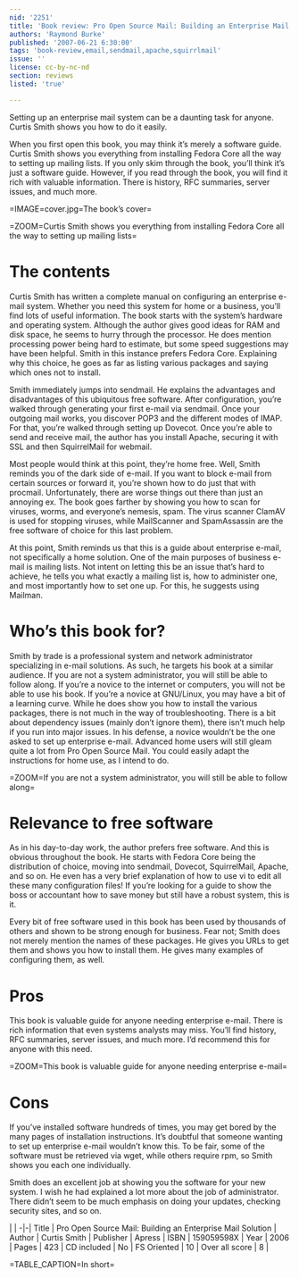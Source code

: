 ```yaml
---
nid: '2251'
title: 'Book review: Pro Open Source Mail: Building an Enterprise Mail Solution by <i>Curtis Smith</i>'
authors: 'Raymond Burke'
published: '2007-06-21 6:30:00'
tags: 'book-review,email,sendmail,apache,squirrlmail'
issue: ''
license: cc-by-nc-nd
section: reviews
listed: 'true'

---
```

Setting up an enterprise mail system can be a daunting task for anyone. Curtis Smith shows you how to do it easily.

When you first open this book, you may think it’s merely a software guide. Curtis Smith shows you everything from installing Fedora Core all the way to setting up mailing lists. If you only skim through the book, you’ll think it’s just a software guide. However, if you read through the book, you will find it rich with valuable information. There is history, RFC summaries, server issues, and much more.


<!--break-->



=IMAGE=cover.jpg=The book’s cover=


=ZOOM=Curtis Smith shows you everything from installing Fedora Core all the way to setting up mailing lists=


# The contents

Curtis Smith has written a complete manual on configuring an enterprise e-mail system. Whether you need this system for home or a business, you’ll find lots of useful information. The book starts with the system’s hardware and operating system. Although the author gives good ideas for RAM and disk space, he seems to hurry through the processor. He does mention processing power being hard to estimate, but some speed suggestions may have been helpful. Smith in this instance prefers Fedora Core. Explaining why this choice, he goes as far as listing various packages and saying which ones not to install.

Smith immediately jumps into sendmail. He explains the advantages and disadvantages of this ubiquitous free software. After configuration, you’re walked through generating your first e-mail via sendmail. Once your outgoing mail works, you discover POP3 and the different modes of IMAP. For that, you’re walked through setting up Dovecot. Once you’re able to send and receive mail, the author has you install Apache, securing it with SSL and then SquirrelMail for webmail.

Most people would think at this point, they’re home free. Well, Smith reminds you of the dark side of e-mail. If you want to block e-mail from certain sources or forward it, you’re shown how to do just that with procmail. Unfortunately, there are worse things out there than just an annoying ex. The book goes farther by showing you how to scan for viruses, worms, and everyone’s nemesis, spam. The virus scanner ClamAV is used for stopping viruses, while MailScanner and SpamAssassin are the free software of choice for this last problem.

At this point, Smith reminds us that this is a guide about enterprise e-mail, not specifically a home solution. One of the main purposes of business e-mail is mailing lists. Not intent on letting this be an issue that’s hard to achieve, he tells you what exactly a mailing list is, how to administer one, and most importantly how to set one up. For this, he suggests using Mailman.


# Who’s this book for?

Smith by trade is a professional system and network administrator specializing in e-mail solutions. As such, he targets his book at a similar audience. If you are not a system administrator, you will still be able to follow along. If you’re a novice to the internet or computers, you will not be able to use his book. If you’re a novice at GNU/Linux, you may have a bit of a learning curve. While he does show you how to install the various packages, there is not much in the way of troubleshooting. There is a bit about dependency issues (mainly don’t ignore them), there isn’t much help if you run into major issues. In his defense, a novice wouldn’t be the one asked to set up enterprise e-mail. Advanced home users will still gleam quite a lot from Pro Open Source Mail. You could easily adapt the instructions for home use, as I intend to do.


=ZOOM=If you are not a system administrator, you will still be able to follow along=


# Relevance to free software

As in his day-to-day work, the author prefers free software. And this is obvious throughout the book. He starts with Fedora Core being the distribution of choice, moving into sendmail, Dovecot, SquirrelMail, Apache, and so on. He even has a very brief explanation of how to use vi to edit all these many configuration files! If you’re looking for a guide to show the boss or accountant how to save money but still have a robust system, this is it.

Every bit of free software used in this book has been used by thousands of others and shown to be strong enough for business. Fear not; Smith does not merely mention the names of these packages. He gives you URLs to get them and shows you how to install them. He gives many examples of configuring them, as well.


# Pros

This book is valuable guide for anyone needing enterprise e-mail. There is rich information that even systems analysts may miss. You’ll find history, RFC summaries, server issues, and much more. I’d recommend this for anyone with this need.


=ZOOM=This book is valuable guide for anyone needing enterprise e-mail=


# Cons

If you’ve installed software hundreds of times, you may get bored by the many pages of installation instructions. It’s doubtful that someone wanting to set up enterprise e-mail wouldn’t know this. To be fair, some of the software must be retrieved via wget, while others require rpm, so Smith shows you each one individually.

Smith does an excellent job at showing you the software for your new system. I wish he had explained a lot more about the job of administrator. There didn’t seem to be much emphasis on doing your updates, checking security sites, and so on.


 | |
-|-|
Title | Pro Open Source Mail: Building an Enterprise Mail Solution | 
Author | Curtis Smith | 
Publisher | Apress | 
ISBN | 159059598X | 
Year | 2006 | 
Pages | 423 | 
CD included | No | 
FS Oriented | 10 | 
Over all score | 8 | 

=TABLE_CAPTION=In short=


